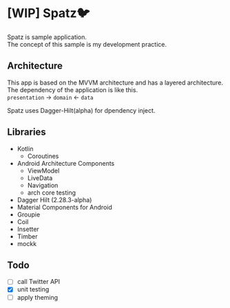 # [WIP] Spatz🐦

Spatz is sample application.  
The concept of this sample is my development practice.

## Architecture

This app is based on the MVVM architecture and has a layered architecture.  
The dependency of the application is like this.  
`presentation` -> `domain` <- `data`

Spatz uses Dagger-Hilt(alpha) for dpendency inject.

## Libraries

- Kotlin
    - Coroutines
- Android Architecture Components
    - ViewModel
    - LiveData
    - Navigation
    - arch core testing
- Dagger Hilt (2.28.3-alpha)
- Material Components for Android
- Groupie
- Coil
- Insetter
- Timber
- mockk

## Todo

- [ ] call Twitter API
- [x] unit testing
- [ ] apply theming
